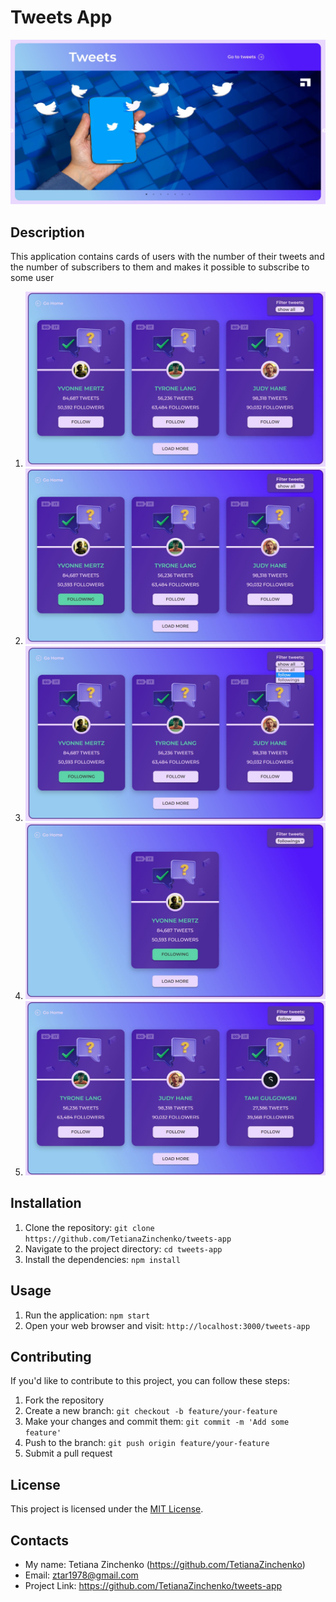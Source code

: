 # Tweets App

![homepage](homepage.jpg)

## Description

This application contains cards of users with the number of their tweets and the
number of subscribers to them and makes it possible to subscribe to some user

1. ![tweetspage-01](tweetspage-01.jpg)
2. ![tweetspage-02](tweetspage-02.jpg)
3. ![tweetspage-03](tweetspage-03.jpg)
4. ![tweetspage-04](tweetspage-04.jpg)
5. ![tweetspage-05](tweetspage-05.jpg)

## Installation

1. Clone the repository:
   `git clone https://github.com/TetianaZinchenko/tweets-app`
2. Navigate to the project directory: `cd tweets-app`
3. Install the dependencies: `npm install`

## Usage

1. Run the application: `npm start`
2. Open your web browser and visit: `http://localhost:3000/tweets-app`

## Contributing

If you'd like to contribute to this project, you can follow these steps:

1. Fork the repository
2. Create a new branch: `git checkout -b feature/your-feature`
3. Make your changes and commit them: `git commit -m 'Add some feature'`
4. Push to the branch: `git push origin feature/your-feature`
5. Submit a pull request

## License

This project is licensed under the
[MIT License](https://opensource.org/license/mit/).

## Contacts

- My name: Tetiana Zinchenko (https://github.com/TetianaZinchenko)
- Email: ztar1978@gmail.com
- Project Link: https://github.com/TetianaZinchenko/tweets-app
